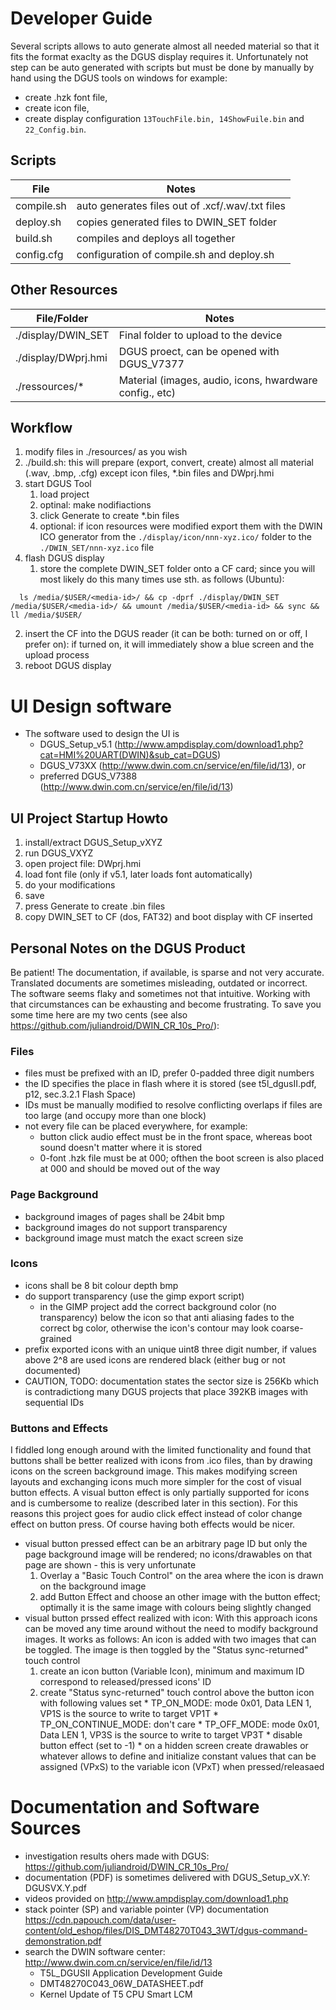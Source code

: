 # Developer Guide

Several scripts allows to auto generate almost all needed material so that it fits the format exaclty as the DGUS display requires it.
Unfortunately not step can be auto generated with scripts but must be done by manually by hand using the DGUS tools on windows
for example:

* create .hzk font file,
* create icon file,
* create display configuration `13TouchFile.bin, 14ShowFuile.bin` and `22_Config.bin`.

## Scripts

| File        | Notes                                            |
| ----------- | ------------------------------------------------ |
| compile.sh  | auto generates files out of .xcf/.wav/.txt files |
| deploy.sh   | copies generated files to DWIN_SET folder        |
| build.sh    | compiles and deploys all together                |
| config.cfg  | configuration of compile.sh and deploy.sh        |

## Other Resources

| File/Folder         | Notes                                                   |
| ------------------- | ------------------------------------------------------- |
| ./display/DWIN_SET  | Final folder to upload to the device                    |
| ./display/DWprj.hmi | DGUS proect, can be opened with DGUS_V7377              |
| ./ressources/*      | Material (images, audio, icons, hwardware config., etc) |

## Workflow

1. modify files in ./resources/ as you wish
2. ./build.sh: this will prepare (export, convert, create) almost all material (.wav, .bmp, .cfg) except icon files, \*.bin files and DWprj.hmi
3. start DGUS Tool
   1. load project
   3. optinal: make nodifiactions
   4. click Generate to create \*.bin files
   5. optional: if icon resources were modified export them with the DWIN ICO generator from the `./display/icon/nnn-xyz.ico/` folder to the `./DWIN_SET/nnn-xyz.ico` file
4. flash DGUS display
   1. store the complete DWIN_SET folder onto a CF card; since you will most likely do this many times use sth. as follows (Ubuntu):
 ```
   ls /media/$USER/<media-id>/ && cp -dprf ./display/DWIN_SET /media/$USER/<media-id>/ && umount /media/$USER/<media-id> && sync && ll /media/$USER/
 ```
   2. insert the CF into the DGUS reader (it can be both: turned on or off, I prefer on): if turned on, it will immediately show a blue screen and the upload process
   4. reboot DGUS display

# UI Design software

* The software used to design the UI is
  * DGUS_Setup_v5.1 (http://www.ampdisplay.com/download1.php?cat=HMI%20UART(DWIN)&sub_cat=DGUS)
  * DGUS_V73XX (http://www.dwin.com.cn/service/en/file/id/13), or 
  * preferred DGUS_V7388 (http://www.dwin.com.cn/service/en/file/id/13)

## UI Project Startup Howto

1. install/extract DGUS_Setup_vXYZ
2. run DGUS_VXYZ
3. open project file: DWprj.hmi
  1. load font file (only if v5.1, later loads font automatically)
  2. do your modifications
  3. save
  4. press Generate to create .bin files
4. copy DWIN_SET to CF (dos, FAT32) and boot display with CF inserted

## Personal Notes on the DGUS Product

Be patient!
The documentation, if available, is sparse and not very accurate.
Translated documents are sometimes misleading, outdated or incorrect.
The software seems flaky and sometimes not that intuitive.
Working with that circumstances can be exhausting and become frustrating.
To save you some time here are my two cents (see also https://github.com/juliandroid/DWIN_CR_10s_Pro/):

### Files
* files must be prefixed with an ID, prefer 0-padded three digit numbers
* the ID specifies the place in flash where it is stored (see t5l_dgusII.pdf, p12, sec.3.2.1 Flash Space)
* IDs must be manually modified to resolve conflicting overlaps if files are too large (and occupy more than one block)
* not every file can be placed everywhere, for example:
  * button click audio effect must be in the front space, whereas boot sound doesn't matter where it is stored
  * 0-font .hzk file must be at 000; ofthen the boot screen is also placed at 000 and should be moved out of the way

### Page Background
* background images of pages shall be 24bit bmp
* background images do not support transparency
* background image must match the exact screen size

### Icons
* icons shall be 8 bit colour depth bmp
* do support transparency (use the gimp export script)
   * in the GIMP project add the correct background color (no transparency) below the icon so that anti aliasing fades to the correct bg color, otherwise the icon's contour may look coarse-grained
* prefix exported icons with an unique uint8 three digit number, if values above 2^8 are used icons are rendered black (either bug or not documented)
* CAUTION, TODO: documentation states the sector size is 256Kb which is contradictiong many DGUS projects that place 392KB images with sequential IDs

### Buttons and Effects
I fiddled long enough around with the limited functionality and found that buttons shall be better realized with icons from .ico files,
than by drawing icons on the screen background image.
This makes modifying screen layouts and exchanging icons much more simpler for the cost of visual button effects.
A visual button effect is only partially supported for icons and is cumbersome to realize (described later in this section).
For this reasons this project goes for audio click effect instead of color change effect on button press.
Of course having both effects would be nicer.

* visual button pressed effect can be an arbitrary page ID but only the page background image will be rendered; no icons/drawables on that page are shown - this is very unfortunate
  1. Overlay a "Basic Touch Control" on the area where the icon is drawn on the background image
  2. add Button Effect and choose an other image with the button effect; optimally it is the same image with colours being slightly changed
* visual button prssed effect realized with icon:
  With this approach icons can be moved any time around without the need to modify background images.
  It works as follows: An icon is added with two images that can be toggled.
  The image is then toggled by the "Status sync-returned" touch control
    1. create an icon button (Variable Icon), minimum and maximum ID correspond to released/pressed icons' ID
    2. create "Status sync-returned" touch control above the button icon with following values set
      * TP_ON_MODE: mode 0x01, Data LEN 1, VP1S is the source to write to target VP1T
      * TP_ON_CONTINUE_MODE: don't care
      * TP_OFF_MODE: mode 0x01, Data LEN 1, VP3S is the source to write to target VP3T
      * disable button effect (set to -1)
      * on a hidden screen create drawables or whatever allows to define and initialize constant values that can be assigned (VPxS) to the variable icon (VPxT) when pressed/releasaed

# Documentation and Software Sources

* investigation results ohers made with DGUS: https://github.com/juliandroid/DWIN_CR_10s_Pro/
* documentation (PDF) is sometimes delivered with DGUS_Setup_vX.Y: DGUSVX.Y.pdf 
* videos provided on http://www.ampdisplay.com/download1.php
* stack pointer (SP) and variable pointer (VP) documentation https://cdn.papouch.com/data/user-content/old_eshop/files/DIS_DMT48270T043_3WT/dgus-command-demonstration.pdf
* search the DWIN software center: http://www.dwin.com.cn/service/en/file/id/13
  * T5L_DGUSII Application Development Guide
  * DMT48270C043_06W_DATASHEET.pdf
  * Kernel Update of T5 CPU Smart LCM
